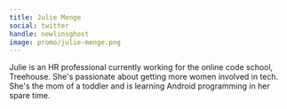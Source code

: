 ```yaml
---
title: Julie Menge
social: twitter
handle: newlinsghost
image: promo/julie-menge.png
---
```


Julie is an HR professional currently working for the online code school, Treehouse. She's passionate about getting more women involved in tech. She's the mom of a toddler and is learning Android programming in her spare time.

